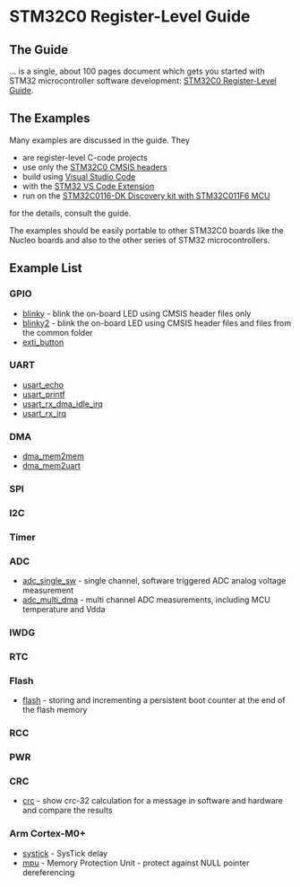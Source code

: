 # STM32C0 Register-Level Guide

## The Guide

... is a single, about 100 pages document which gets you started with STM32 microcontroller software development: [STM32C0 Register-Level Guide](docs/STM32C0%20Register-Level%20Guide.pdf).

## The Examples

Many examples are discussed in the guide. They

- are register-level C-code projects 
- use only the [STM32C0 CMSIS headers](https://github.com/STMicroelectronics/STM32CubeC0/tree/main/Drivers/CMSIS) 
- build using [Visual Studio Code](https://code.visualstudio.com/)
- with the [STM32 VS Code Extension](https://marketplace.visualstudio.com/items?itemName=stmicroelectronics.stm32-vscode-extension)
- run on the [STM32C0116-DK Discovery kit with STM32C011F6 MCU](https://www.st.com/en/evaluation-tools/stm32c0116-dk.html)

for the details, consult the guide.

The examples should be easily portable to other STM32C0 boards like the Nucleo boards and also to the other series of STM32 microcontrollers.

## Example List

### GPIO

- [blinky](https://github.com/FrankBau/stm32c0/tree/main/blinky/) - blink the on-board LED using CMSIS header files only
- [blinky2](https://github.com/FrankBau/stm32c0/tree/main/blinky2/) - blink the on-board LED using CMSIS header files and files from the common folder
- [exti_button](https://github.com/FrankBau/stm32c0/tree/main/exti_button)

### UART

- [usart_echo](https://github.com/FrankBau/stm32c0/tree/main/usart_echo)
- [usart_printf](https://github.com/FrankBau/stm32c0/tree/main/usart_printf)
- [usart_rx_dma_idle_irq](https://github.com/FrankBau/stm32c0/tree/main/usart_rx_dma_idle_irq)
- [usart_rx_irq](https://github.com/FrankBau/stm32c0/tree/main/usart_rx_irq)

### DMA

- [dma_mem2mem](https://github.com/FrankBau/stm32c0/tree/main/dma_mem2mem)
- [dma_mem2uart](https://github.com/FrankBau/stm32c0/tree/main/dma_mem2uart)

### SPI

### I2C

### Timer

### ADC

 - [adc_single_sw](https://github.com/FrankBau/stm32c0/tree/main/adc_single_sw) - single channel, software triggered ADC analog voltage measurement
 - [adc_multi_dma](https://github.com/FrankBau/stm32c0/tree/main/adc_multi_dma) - multi channel ADC measurements, including MCU temperature and Vdda

### IWDG

### RTC

### Flash

- [flash](https://github.com/FrankBau/stm32c0/tree/main/flash) - storing and incrementing a persistent boot counter at the end of the flash memory

### RCC

### PWR

### CRC

- [crc](https://github.com/FrankBau/stm32c0/tree/main/crc) - show crc-32 calculation for a message in software and hardware and compare the results


### Arm Cortex-M0+

- [systick](https://github.com/FrankBau/stm32c0/tree/main/systick) - SysTick delay
- [mpu](https://github.com/FrankBau/stm32c0/tree/main/mpu) - Memory Protection Unit - protect against NULL pointer dereferencing 
